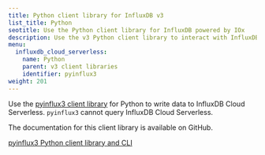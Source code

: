 ```yaml
---
title: Python client library for InfluxDB v3
list_title: Python
seotitle: Use the Python client library for InfluxDB powered by IOx
description: Use the v3 Python client library to interact with InfluxDB powered by IOx.
menu:
  influxdb_cloud_serverless:
    name: Python
    parent: v3 client libraries
    identifier: pyinflux3
weight: 201
---
```


Use the [pyinflux3 client library](https://github.com/InfluxCommunity/pyinflux3) for Python to write data
to InfluxDB Cloud Serverless.
`pyinflux3` cannot query InfluxDB Cloud Serverless.

The documentation for this client library is available on GitHub.

<a href="https://github.com/InfluxCommunity/pyinflux3" target="_blank" class="btn github">pyinflux3 Python client library and CLI</a>